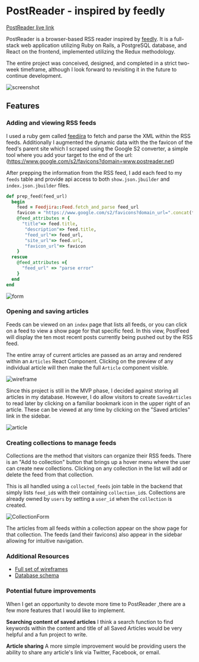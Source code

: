 # PostReader - inspired by feedly

[PostReader live link](https://post-reader.herokuapp.com/)

PostReader is a browser-based RSS reader inspired by [feedly](http://www.feedly.com). It is a full-stack web application utilizing Ruby on Rails, a PostgreSQL database, and React on the frontend, implemented utilizing the Redux methodology.


The entire project was conceived, designed, and completed in a strict two-week timeframe, although I look forward to revisiting it in the future to continue development.


![screenshot](http://res.cloudinary.com/postreader/image/upload/v1490370954/postreader_screenshot_ebgvw6.png)



## Features

### Adding and viewing RSS feeds
I used a ruby gem called [feedjira](http://feedjira.com/) to fetch and parse the XML within the RSS feeds. Additionally I augmented the dynamic data with the the favicon of the feed's parent site which I scraped using the Google S2 converter, a simple tool where you add your target to the end of the url: (https://www.google.com/s2/favicons?domain=www.postreader.net)

After prepping the information from the RSS feed, I add each feed to my `feeds` table and provide api access to both `show.json.jbuilder` and `index.json.jbuilder` files.

````Ruby
def prep_feed(feed_url)
  begin
    feed = Feedjira::Feed.fetch_and_parse feed_url
    favicon = "https://www.google.com/s2/favicons?domain_url=".concat(feed.url)
    @feed_attributes = {
      "title"=> feed.title,
       "description"=> feed.title,
       "feed_url"=> feed_url,
       "site_url"=> feed.url,
       "favicon_url"=> favicon
    }
  rescue
    @feed_attributes ={
      "feed_url" => "parse error"
    }
  end
end
````

![form](http://res.cloudinary.com/postreader/image/upload/v1490373928/add_content_uaayan.png)



### Opening and saving articles
Feeds can be viewed on an `index` page that lists all feeds, or you can click on a feed to view a show page for that specific feed. In this view, PostFeed will display the ten most recent posts currently being pushed out by the RSS feed.  

The entire array of current articles are passed as an array and rendered within an `Articles` React Component. Clicking on the preview of any individual article will then make the full `Article` component visible.

![wireframe](http://res.cloudinary.com/postreader/image/upload/v1490372608/article_wireframe_dnd17r.png)

Since this project is still in the MVP phase, I decided against storing all articles in my database. However, I do allow visitors to create `SavedArticles` to read later by clicking on a familiar bookmark icon in the upper right of an article.  These can be viewed at any time by clicking on the "Saved articles" link in the sidebar.

![article](http://res.cloudinary.com/postreader/image/upload/v1490373735/article_top_disvik.png)


### Creating collections to manage feeds
Collections are the method that visitors can organize their RSS feeds. There is an "Add to collection" button that brings up a hover menu where the user can create new collections. Clicking on any collection in the list will add or delete the feed from that collection.

This is all handled using a `collected_feeds` join table in the backend that simply lists `feed_id`s with their containing `collection_id`s.  Collections are already owned by `users` by setting a `user_id` when the `collection` is created.

![CollectionForm](http://res.cloudinary.com/postreader/image/upload/v1490376590/collections_form_hvwe3e.png)

The articles from all feeds within a collection appear on the show page for that collection. The feeds (and their favicons) also appear in the sidebar allowing for intuitive navigation.

### Additional Resources

* [Full set of wireframes](https://github.com/karmapoint/PostReader/tree/master/docs/wireframes)
* [Database schema](https://github.com/karmapoint/PostReader/blob/master/docs/schema.md)

### Potential future improvements
When I get an opportunity to devote more time to PostReader ,there are a few more features that I would like to implement.

**Searching content of saved articles**
I think a search function to find keywords within the content and title of all Saved Articles would be very helpful and a fun project to write.

**Article sharing**
A more simple improvement would be providing users the ability to share any article's link via Twitter, Facebook, or email.
